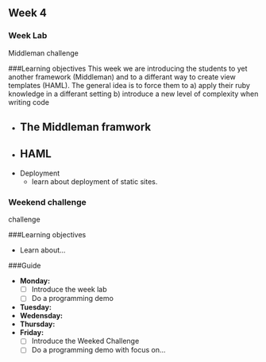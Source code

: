 ## Week 4
### Week Lab
Middleman challenge

###Learning objectives
This week we are introducing the students to yet another framework (Middleman) and to a differant way to create view templates (HAML). The general idea is to force them to
a) apply their ruby knowledge in a differant setting
b) introduce a new level of complexity when writing code

* The Middleman framwork
  -
* HAML
  - 
* Deployment
  - learn about deployment of static sites.

### Weekend challenge
challenge

###Learning objectives
* Learn about...

###Guide
- **Monday:**
  - [ ] Introduce the week lab
  - [ ] Do a programming demo
- **Tuesday:**
- **Wedensday:**
- **Thursday:**
- **Friday:**
  - [ ] Introduce the Weeked Challenge
  - [ ] Do a programming demo with focus on...
